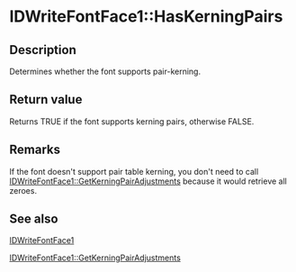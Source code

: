 # IDWriteFontFace1::HasKerningPairs

## Description

Determines whether the font supports pair-kerning.

## Return value

Returns TRUE if the font supports kerning pairs, otherwise FALSE.

## Remarks

If the font doesn't support pair table kerning, you don't need to
call [IDWriteFontFace1::GetKerningPairAdjustments](https://learn.microsoft.com/windows/win32/api/dwrite_1/nf-dwrite_1-idwritefontface1-getkerningpairadjustments) because it would retrieve all zeroes.

## See also

[IDWriteFontFace1](https://learn.microsoft.com/windows/win32/api/dwrite_1/nn-dwrite_1-idwritefontface1)

[IDWriteFontFace1::GetKerningPairAdjustments](https://learn.microsoft.com/windows/win32/api/dwrite_1/nf-dwrite_1-idwritefontface1-getkerningpairadjustments)